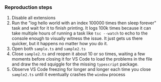 ### Reproduction steps
1. Disable all extensions
1. Run the "log hello world with an index 100000 times then sleep forever" task and wait for it to finish printing. It logs 100k times because it can take multiple hours of running a task like `tsc --watch` to echo to the console enough to visually witness the issue. It just gets us there quicker, but it happens no matter how you do it.
1. Open both `sample.ts` and `sample2.ts`
1. Close `sample2.ts` and reopen it about 10 or so times, waiting a few moments before closing it for VS Code to load the problems in the file and draw the red squiggle for the missing `typescript` package.
1. Observe VS Code freezing for longer and longer each time you close `sample2.ts` until it eventually crashes the `window` process
